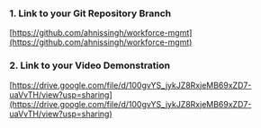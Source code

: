 
### 1. Link to your Git Repository Branch

[https://github.com/ahnissingh/workforce-mgmt](https://github.com/ahnissingh/workforce-mgmt)

### 2. Link to your Video Demonstration

[https://drive.google.com/file/d/100gvYS_jykJZ8RxjeMB69xZD7-uaVvTH/view?usp=sharing](https://drive.google.com/file/d/100gvYS_jykJZ8RxjeMB69xZD7-uaVvTH/view?usp=sharing)

